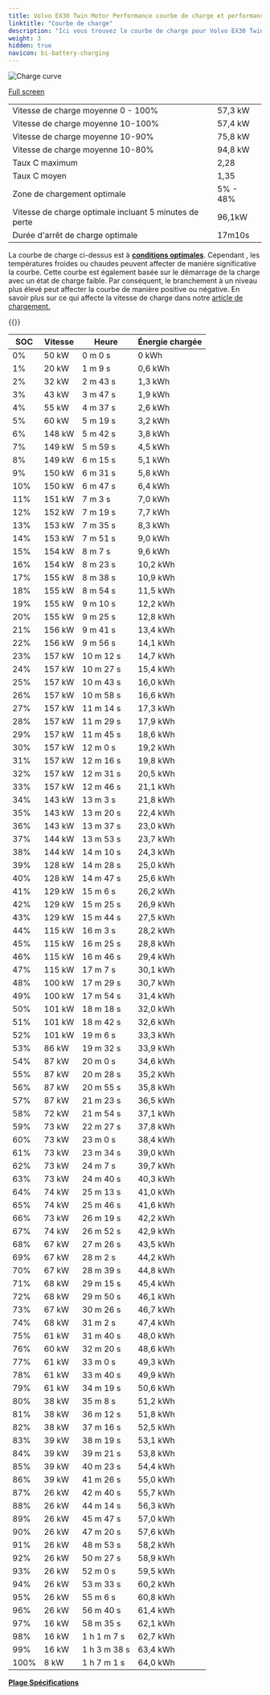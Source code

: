 ```yaml
---
title: Volvo EX30 Twin Motor Performance courbe de charge et performances
linktitle: "Courbe de charge"
description: "Ici vous trouvez la courbe de charge pour Volvo EX30 Twin Motor Performance."
weight: 3
hidden: true
navicon: bi-battery-charging
---
```

<!-- markdownlint-disable MD033 -->
<img src="/images/models/volvo/ex30/ex30_twin_motor_performance/chargingcurve.svg" alt="Charge curve" class="img-fluid">

[Full screen](/images/models/volvo/ex30/ex30_twin_motor_performance/chargingcurve.svg)


<table class="table table-striped border">
<tbody>
<tr>
<td>Vitesse de charge moyenne 0 - 100%</td><td>57,3 kW</td>
</tr>
<tr>
<td>Vitesse de charge moyenne 10-100%</td><td>57,4 kW</td>
</tr>
<tr>
<td>Vitesse de charge moyenne 10-90%</td><td>75,8 kW</td>
</tr>
<tr>
<td>Vitesse de charge moyenne 10-80%</td><td>94,8 kW</td>
</tr>
<tr>
<td>Taux C maximum</td><td>2,28</td>
</tr>
<tr>
<td>Taux C moyen</td><td>1,35</td>
</tr>
<tr>
<td>Zone de chargement optimale</td><td>5% - 48%</td>
</tr>
<tr>
<td>Vitesse de charge optimale incluant 5 minutes de perte</td><td>96,1kW</td>
</tr>
<tr>
<td>Durée d'arrêt de charge optimale</td><td>17m10s</td>
</tr>
</tbody>
</table>


La courbe de charge ci-dessus est à **[conditions optimales](../../../../../technology/battery/charging/#temperature)**. Cependant , les températures froides ou chaudes peuvent affecter de manière significative la courbe. Cette courbe est également basée sur le démarrage de la charge avec un état de charge faible. Par conséquent, le branchement à un niveau plus élevé peut affecter la courbe de manière positive ou négative. En savoir plus sur ce qui affecte la vitesse de charge dans notre [article de chargement.](../../../../../technology/battery/charging/)


{{<evkxdisplayaddarticle />}}
<table class="table table-striped border">
<thead>
<tr><th>SOC</th><th>Vitesse</th><th>Heure</th><th>Énergie chargée</th></tr>
</thead>
<tbody>
<tr>
<td>0%</td><td>50 kW</td><td> 0 m 0 s </td><td>0 kWh </td>
</tr>
<tr>
<td>1%</td><td>20 kW</td><td> 1 m 9 s </td><td>0,6 kWh </td>
</tr>
<tr>
<td>2%</td><td>32 kW</td><td> 2 m 43 s </td><td>1,3 kWh </td>
</tr>
<tr>
<td>3%</td><td>43 kW</td><td> 3 m 47 s </td><td>1,9 kWh </td>
</tr>
<tr>
<td>4%</td><td>55 kW</td><td> 4 m 37 s </td><td>2,6 kWh </td>
</tr>
<tr>
<td>5%</td><td>60 kW</td><td> 5 m 19 s </td><td>3,2 kWh </td>
</tr>
<tr>
<td>6%</td><td>148 kW</td><td> 5 m 42 s </td><td>3,8 kWh </td>
</tr>
<tr>
<td>7%</td><td>149 kW</td><td> 5 m 59 s </td><td>4,5 kWh </td>
</tr>
<tr>
<td>8%</td><td>149 kW</td><td> 6 m 15 s </td><td>5,1 kWh </td>
</tr>
<tr>
<td>9%</td><td>150 kW</td><td> 6 m 31 s </td><td>5,8 kWh </td>
</tr>
<tr>
<td>10%</td><td>150 kW</td><td> 6 m 47 s </td><td>6,4 kWh </td>
</tr>
<tr>
<td>11%</td><td>151 kW</td><td> 7 m 3 s </td><td>7,0 kWh </td>
</tr>
<tr>
<td>12%</td><td>152 kW</td><td> 7 m 19 s </td><td>7,7 kWh </td>
</tr>
<tr>
<td>13%</td><td>153 kW</td><td> 7 m 35 s </td><td>8,3 kWh </td>
</tr>
<tr>
<td>14%</td><td>153 kW</td><td> 7 m 51 s </td><td>9,0 kWh </td>
</tr>
<tr>
<td>15%</td><td>154 kW</td><td> 8 m 7 s </td><td>9,6 kWh </td>
</tr>
<tr>
<td>16%</td><td>154 kW</td><td> 8 m 23 s </td><td>10,2 kWh </td>
</tr>
<tr>
<td>17%</td><td>155 kW</td><td> 8 m 38 s </td><td>10,9 kWh </td>
</tr>
<tr>
<td>18%</td><td>155 kW</td><td> 8 m 54 s </td><td>11,5 kWh </td>
</tr>
<tr>
<td>19%</td><td>155 kW</td><td> 9 m 10 s </td><td>12,2 kWh </td>
</tr>
<tr>
<td>20%</td><td>155 kW</td><td> 9 m 25 s </td><td>12,8 kWh </td>
</tr>
<tr>
<td>21%</td><td>156 kW</td><td> 9 m 41 s </td><td>13,4 kWh </td>
</tr>
<tr>
<td>22%</td><td>156 kW</td><td> 9 m 56 s </td><td>14,1 kWh </td>
</tr>
<tr>
<td>23%</td><td>157 kW</td><td> 10 m 12 s </td><td>14,7 kWh </td>
</tr>
<tr>
<td>24%</td><td>157 kW</td><td> 10 m 27 s </td><td>15,4 kWh </td>
</tr>
<tr>
<td>25%</td><td>157 kW</td><td> 10 m 43 s </td><td>16,0 kWh </td>
</tr>
<tr>
<td>26%</td><td>157 kW</td><td> 10 m 58 s </td><td>16,6 kWh </td>
</tr>
<tr>
<td>27%</td><td>157 kW</td><td> 11 m 14 s </td><td>17,3 kWh </td>
</tr>
<tr>
<td>28%</td><td>157 kW</td><td> 11 m 29 s </td><td>17,9 kWh </td>
</tr>
<tr>
<td>29%</td><td>157 kW</td><td> 11 m 45 s </td><td>18,6 kWh </td>
</tr>
<tr>
<td>30%</td><td>157 kW</td><td> 12 m 0 s </td><td>19,2 kWh </td>
</tr>
<tr>
<td>31%</td><td>157 kW</td><td> 12 m 16 s </td><td>19,8 kWh </td>
</tr>
<tr>
<td>32%</td><td>157 kW</td><td> 12 m 31 s </td><td>20,5 kWh </td>
</tr>
<tr>
<td>33%</td><td>157 kW</td><td> 12 m 46 s </td><td>21,1 kWh </td>
</tr>
<tr>
<td>34%</td><td>143 kW</td><td> 13 m 3 s </td><td>21,8 kWh </td>
</tr>
<tr>
<td>35%</td><td>143 kW</td><td> 13 m 20 s </td><td>22,4 kWh </td>
</tr>
<tr>
<td>36%</td><td>143 kW</td><td> 13 m 37 s </td><td>23,0 kWh </td>
</tr>
<tr>
<td>37%</td><td>144 kW</td><td> 13 m 53 s </td><td>23,7 kWh </td>
</tr>
<tr>
<td>38%</td><td>144 kW</td><td> 14 m 10 s </td><td>24,3 kWh </td>
</tr>
<tr>
<td>39%</td><td>128 kW</td><td> 14 m 28 s </td><td>25,0 kWh </td>
</tr>
<tr>
<td>40%</td><td>128 kW</td><td> 14 m 47 s </td><td>25,6 kWh </td>
</tr>
<tr>
<td>41%</td><td>129 kW</td><td> 15 m 6 s </td><td>26,2 kWh </td>
</tr>
<tr>
<td>42%</td><td>129 kW</td><td> 15 m 25 s </td><td>26,9 kWh </td>
</tr>
<tr>
<td>43%</td><td>129 kW</td><td> 15 m 44 s </td><td>27,5 kWh </td>
</tr>
<tr>
<td>44%</td><td>115 kW</td><td> 16 m 3 s </td><td>28,2 kWh </td>
</tr>
<tr>
<td>45%</td><td>115 kW</td><td> 16 m 25 s </td><td>28,8 kWh </td>
</tr>
<tr>
<td>46%</td><td>115 kW</td><td> 16 m 46 s </td><td>29,4 kWh </td>
</tr>
<tr>
<td>47%</td><td>115 kW</td><td> 17 m 7 s </td><td>30,1 kWh </td>
</tr>
<tr>
<td>48%</td><td>100 kW</td><td> 17 m 29 s </td><td>30,7 kWh </td>
</tr>
<tr>
<td>49%</td><td>100 kW</td><td> 17 m 54 s </td><td>31,4 kWh </td>
</tr>
<tr>
<td>50%</td><td>101 kW</td><td> 18 m 18 s </td><td>32,0 kWh </td>
</tr>
<tr>
<td>51%</td><td>101 kW</td><td> 18 m 42 s </td><td>32,6 kWh </td>
</tr>
<tr>
<td>52%</td><td>101 kW</td><td> 19 m 6 s </td><td>33,3 kWh </td>
</tr>
<tr>
<td>53%</td><td>86 kW</td><td> 19 m 32 s </td><td>33,9 kWh </td>
</tr>
<tr>
<td>54%</td><td>87 kW</td><td> 20 m 0 s </td><td>34,6 kWh </td>
</tr>
<tr>
<td>55%</td><td>87 kW</td><td> 20 m 28 s </td><td>35,2 kWh </td>
</tr>
<tr>
<td>56%</td><td>87 kW</td><td> 20 m 55 s </td><td>35,8 kWh </td>
</tr>
<tr>
<td>57%</td><td>87 kW</td><td> 21 m 23 s </td><td>36,5 kWh </td>
</tr>
<tr>
<td>58%</td><td>72 kW</td><td> 21 m 54 s </td><td>37,1 kWh </td>
</tr>
<tr>
<td>59%</td><td>73 kW</td><td> 22 m 27 s </td><td>37,8 kWh </td>
</tr>
<tr>
<td>60%</td><td>73 kW</td><td> 23 m 0 s </td><td>38,4 kWh </td>
</tr>
<tr>
<td>61%</td><td>73 kW</td><td> 23 m 34 s </td><td>39,0 kWh </td>
</tr>
<tr>
<td>62%</td><td>73 kW</td><td> 24 m 7 s </td><td>39,7 kWh </td>
</tr>
<tr>
<td>63%</td><td>73 kW</td><td> 24 m 40 s </td><td>40,3 kWh </td>
</tr>
<tr>
<td>64%</td><td>74 kW</td><td> 25 m 13 s </td><td>41,0 kWh </td>
</tr>
<tr>
<td>65%</td><td>74 kW</td><td> 25 m 46 s </td><td>41,6 kWh </td>
</tr>
<tr>
<td>66%</td><td>73 kW</td><td> 26 m 19 s </td><td>42,2 kWh </td>
</tr>
<tr>
<td>67%</td><td>74 kW</td><td> 26 m 52 s </td><td>42,9 kWh </td>
</tr>
<tr>
<td>68%</td><td>67 kW</td><td> 27 m 26 s </td><td>43,5 kWh </td>
</tr>
<tr>
<td>69%</td><td>67 kW</td><td> 28 m 2 s </td><td>44,2 kWh </td>
</tr>
<tr>
<td>70%</td><td>67 kW</td><td> 28 m 39 s </td><td>44,8 kWh </td>
</tr>
<tr>
<td>71%</td><td>68 kW</td><td> 29 m 15 s </td><td>45,4 kWh </td>
</tr>
<tr>
<td>72%</td><td>68 kW</td><td> 29 m 50 s </td><td>46,1 kWh </td>
</tr>
<tr>
<td>73%</td><td>67 kW</td><td> 30 m 26 s </td><td>46,7 kWh </td>
</tr>
<tr>
<td>74%</td><td>68 kW</td><td> 31 m 2 s </td><td>47,4 kWh </td>
</tr>
<tr>
<td>75%</td><td>61 kW</td><td> 31 m 40 s </td><td>48,0 kWh </td>
</tr>
<tr>
<td>76%</td><td>60 kW</td><td> 32 m 20 s </td><td>48,6 kWh </td>
</tr>
<tr>
<td>77%</td><td>61 kW</td><td> 33 m 0 s </td><td>49,3 kWh </td>
</tr>
<tr>
<td>78%</td><td>61 kW</td><td> 33 m 40 s </td><td>49,9 kWh </td>
</tr>
<tr>
<td>79%</td><td>61 kW</td><td> 34 m 19 s </td><td>50,6 kWh </td>
</tr>
<tr>
<td>80%</td><td>38 kW</td><td> 35 m 8 s </td><td>51,2 kWh </td>
</tr>
<tr>
<td>81%</td><td>38 kW</td><td> 36 m 12 s </td><td>51,8 kWh </td>
</tr>
<tr>
<td>82%</td><td>38 kW</td><td> 37 m 16 s </td><td>52,5 kWh </td>
</tr>
<tr>
<td>83%</td><td>39 kW</td><td> 38 m 19 s </td><td>53,1 kWh </td>
</tr>
<tr>
<td>84%</td><td>39 kW</td><td> 39 m 21 s </td><td>53,8 kWh </td>
</tr>
<tr>
<td>85%</td><td>39 kW</td><td> 40 m 23 s </td><td>54,4 kWh </td>
</tr>
<tr>
<td>86%</td><td>39 kW</td><td> 41 m 26 s </td><td>55,0 kWh </td>
</tr>
<tr>
<td>87%</td><td>26 kW</td><td> 42 m 40 s </td><td>55,7 kWh </td>
</tr>
<tr>
<td>88%</td><td>26 kW</td><td> 44 m 14 s </td><td>56,3 kWh </td>
</tr>
<tr>
<td>89%</td><td>26 kW</td><td> 45 m 47 s </td><td>57,0 kWh </td>
</tr>
<tr>
<td>90%</td><td>26 kW</td><td> 47 m 20 s </td><td>57,6 kWh </td>
</tr>
<tr>
<td>91%</td><td>26 kW</td><td> 48 m 53 s </td><td>58,2 kWh </td>
</tr>
<tr>
<td>92%</td><td>26 kW</td><td> 50 m 27 s </td><td>58,9 kWh </td>
</tr>
<tr>
<td>93%</td><td>26 kW</td><td> 52 m 0 s </td><td>59,5 kWh </td>
</tr>
<tr>
<td>94%</td><td>26 kW</td><td> 53 m 33 s </td><td>60,2 kWh </td>
</tr>
<tr>
<td>95%</td><td>26 kW</td><td> 55 m 6 s </td><td>60,8 kWh </td>
</tr>
<tr>
<td>96%</td><td>26 kW</td><td> 56 m 40 s </td><td>61,4 kWh </td>
</tr>
<tr>
<td>97%</td><td>16 kW</td><td> 58 m 35 s </td><td>62,1 kWh </td>
</tr>
<tr>
<td>98%</td><td>16 kW</td><td>1 h 1 m 7 s </td><td>62,7 kWh </td>
</tr>
<tr>
<td>99%</td><td>16 kW</td><td>1 h 3 m 38 s </td><td>63,4 kWh </td>
</tr>
<tr>
<td>100%</td><td>8 kW</td><td>1 h 7 m 1 s </td><td>64,0 kWh </td>
</tr>
</tbody>
</table>

<div class="mt-3 mb-3">
<a href="../rangeandconsumption/" class="text-decoration-none text-black">
<strong><i class="bi-arrow-left"></i> Plage </strong>
</a>
<a href="../specifications/" class="text-decoration-none text-black float-end">
<strong>Spécifications <i class="bi-arrow-right"></i></strong>
</a>
</div>
